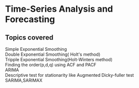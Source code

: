 # Time-Series Analysis and Forecasting      
## Topics covered
Simple Exponential Smoothing      
Double Exponential Smoothing( Holt's method)           
Tripple Exponential Smoothing(Holt-Winters method)      
Finding the order(p,d,q) using ACF and PACF     
ARIMA     
Descriptive test for stationarity like Augmented Dicky-fuller test      
SARIMA,SARIMAX      
